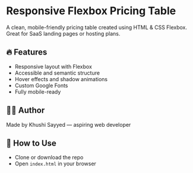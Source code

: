 # Responsive Flexbox Pricing Table

A clean, mobile-friendly pricing table created using HTML & CSS Flexbox. Great for SaaS landing pages or hosting plans.

## 🔥 Features

- Responsive layout with Flexbox
- Accessible and semantic structure
- Hover effects and shadow animations
- Custom Google Fonts
- Fully mobile-ready

## 👨‍💻 Author

Made by Khushi Sayyed — aspiring web developer

## 🧪 How to Use

- Clone or download the repo
- Open `index.html` in your browser

